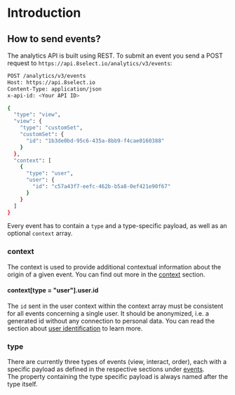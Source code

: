 # Introduction

## How to send events?

The analytics API is built using REST. To submit an event you send a POST request to `https://api.8select.io/analytics/v3/events`:

```bash
POST /analytics/v3/events
Host: https://api.8select.io
Content-Type: application/json
x-api-id: <Your API ID>

{
  "type": "view",
  "view": {
    "type": "customSet",
    "customSet": {
      "id": "1b3de0bd-95c6-435a-8bb9-f4cae0160388"
    }
  },
  "context": [
    {
      "type": "user",
      "user": {
        "id": "c57a43f7-eefc-462b-b5a8-0ef421e90f67"
      }
    }
  ]
}
```

Every event has to contain a `type` and a type-specific payload, as well as an optional `context` array.

### context

The context is used to provide additional contextual information about the origin of a given event. You can find out more in the [context](context.md) section.

#### context\[type = "user"].user.id

The `id` sent in the user context within the context array must be consistent for all events concerning a single user. It should be anonymized, i.e. a generated id without any connection to personal data. You can read the section about [user identification](user-identification.md) to learn more.

### type

There are currently three types of events (view, interact, order), each with a specific payload as defined in the respective sections under [events](../events/).\
The property containing the type specific payload is always named after the type itself.
